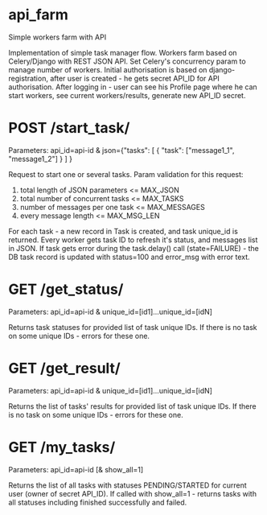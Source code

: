 api_farm
========

Simple workers farm with API

Implementation of simple task manager flow. Workers farm based on Celery/Django with REST JSON API. Set Celery's concurrency param to manage number of workers.
Initial authorisation is based on django-registration, after user is created - he gets secret API_ID for API authorisation.
After logging in - user can see his Profile page where he can start workers, see current workers/results, generate new API_ID secret.

POST /start_task/
========
Parameters: api_id=api-id & json={"tasks": [ { "task": ["message1_1", "message1_2"] } ] }

Request to start one or several tasks. Param validation for this request:
1) total length of JSON parameters <= MAX_JSON
2) total number of concurrent tasks <= MAX_TASKS
3) number of messages per one task <= MAX_MESSAGES
4) every message length <= MAX_MSG_LEN

For each task - a new record in Task is created, and task unique_id is returned.
Every worker gets task ID to refresh it's status, and messages list in JSON.
If task gets error during the task.delay() call (state=FAILURE) - the DB task record is updated with status=100 and error_msg with error text.

GET /get_status/
========
Parameters: api_id=api-id & unique_id=[id1]...unique_id=[idN]

Returns task statuses for provided list of task unique IDs. If there is no task on some unique IDs - errors for these one.

GET /get_result/
========
Parameters: api_id=api-id & unique_id=[id1]...unique_id=[idN]

Returns the list of tasks' results for provided list of task unique IDs. If there is no task on some unique IDs - errors for these one.

GET /my_tasks/
========
Parameters: api_id=api-id [& show_all=1]

Returns the list of all tasks with statuses PENDING/STARTED for current user (owner of secret API_ID).
If called with show_all=1 - returns tasks with all statuses including finished successfully and failed.
